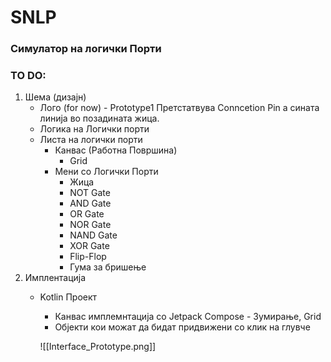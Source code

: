 # SNLP
### Симулатор на логички Порти
### TO DO:
1. Шема (дизајн)
	- Лого (for now)
			- Prototype1 Претстатвува Conncetion Pin а сината линија во позадината жица. 
	- Логика на Логички порти
	- Листа на логички порти
		- Канвас (Работна Површина)
			- Grid
		- Мени со Логички Порти
			- Жица
			- NOT Gate
			- AND Gate
			- OR Gate
			- NOR Gate
			- NAND Gate
			- XOR Gate
			- Flip-Flop
			- Гума за бришење
2. Имплентација
	- Kotlin Проект
		- Канвас имплемнтација со Jetpack Compose
				- Зумирање, Grid
		- Објекти кои можат да бидат придвижени со клик на глувче
	
		![[Interface_Prototype.png]]
